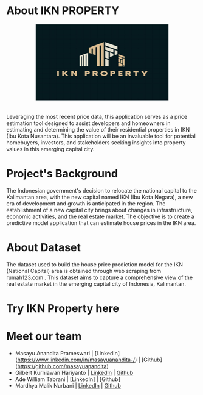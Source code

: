 <!-- [![Open in Visual Studio Code](https://classroom.github.com/assets/open-in-vscode-718a45dd9cf7e7f842a935f5ebbe5719a5e09af4491e668f4dbf3b35d5cca122.svg)](https://classroom.github.com/online_ide?assignment_repo_id=13655493&assignment_repo_type=AssignmentRepo) -->

<!-- ![](./Deployment/IKN_LOGO.JPG) -->
# About IKN PROPERTY

<p align="center">
    <img src="./Deployment/IKN_LOGO.JPG" width="350" height="200">
</p>
<br>
Leveraging the most recent price data, this application serves as a price estimation tool designed to assist developers and homeowners in estimating and determining the value of their residential properties in IKN (Ibu Kota Nusantara). This application will be an invaluable tool for potential homebuyers, investors, and stakeholders seeking insights into property values in this emerging capital city.

# Project's Background
The Indonesian government's decision to relocate the national capital to the Kalimantan area, with the new capital named IKN (Ibu Kota Negara), a new era of development and growth is anticipated in the region. The establishment of a new capital city brings about changes in infrastructure, economic activities, and the real estate market. The objective is to create a predictive model application that can estimate house prices in the IKN area. 

# About Dataset
The dataset used to build the house price prediction model for the IKN (National Capital) area is obtained through web scraping from rumah123.com . This dataset aims to capture a comprehensive view of the real estate market in the emerging capital city of Indonesia, Kalimantan. 


# Try IKN Property here


# Meet our team
 - Masayu Anandita Prameswari | [LinkedIn] (https://www.linkedin.com/in/masayuanandita-/) | [Github] (https://github.com/masayuanandita)
 - Gilbert Kurniawan Hariyanto | [LinkedIn](https://www.linkedin.com/in/gilbert-kurniawan-h/) | [Github](https://github.com/gilbertk27)
 - Ade William Tabrani | [LinkedIn] | [Github]
 - Mardhya Malik Nurbani | [LinkedIn](https://www.linkedin.com/in/mnurbani/) | [Github](https://github.com/mnurbani97)

